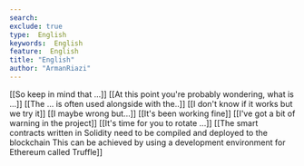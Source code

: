 ```yaml
---
search:
exclude: true
type:  English
keywords:  English
feature:  English
title: "English"
author: "ArmanRiazi"
---
```


[[So keep in mind that ...]]
[[At this point you're probably wondering, what is ...]]
[[The ... is often used alongside with the..]]
[[I don't know if it works but we try it]]
[[I maybe wrong but...]]
[[It's been working fine]]
[[I've got a bit of warning in the project]]
[[It's time for you to rotate ...]]
 [[The smart contracts written in Solidity need to be compiled and deployed to the blockchain This can be achieved by using a development environment for Ethereum called Truffle]]
